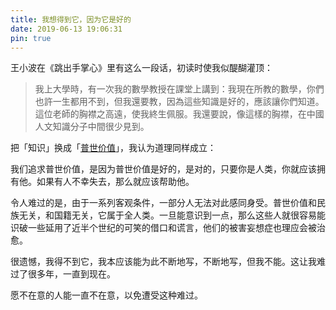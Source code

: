 ```yaml
---
title: 我想得到它，因为它是好的
date: 2019-06-13 19:06:31
pin: true
---
```


王小波在《跳出手掌心》里有这么一段话，初读时使我似醍醐灌顶：

> 我上大學時，有一次我的數學教授在課堂上講到：我現在所教的數學，你們也許一生都用不到，但我還要教，因為這些知識是好的，應該讓你們知道。這位老師的胸襟之高遠，使我終生佩服。我還要說，像這樣的胸襟，在中國人文知識分子中間很少見到。

把「知识」换成「[普世价值](https://zh.wikipedia.org/zh/%E6%99%AE%E4%B8%96%E5%83%B9%E5%80%BC)」，我认为道理同样成立：

我们追求普世价值，是因为普世价值是好的，是对的，只要你是人类，你就应该拥有他。如果有人不幸失去，那么就应该帮助他。

令人难过的是，由于一系列客观条件，一部分人无法对此感同身受。普世价值和民族无关，和国籍无关，它属于全人类。一旦能意识到一点，那么这些人就很容易能识破一些延用了近半个世纪的可笑的借口和谎言，他们的被害妄想症也理应会被治愈。

很遗憾，我得不到它，我本应该能为此不断地写，不断地写，但我不能。这让我难过了很多年，一直到现在。

愿不在意的人能一直不在意，以免遭受这种难过。